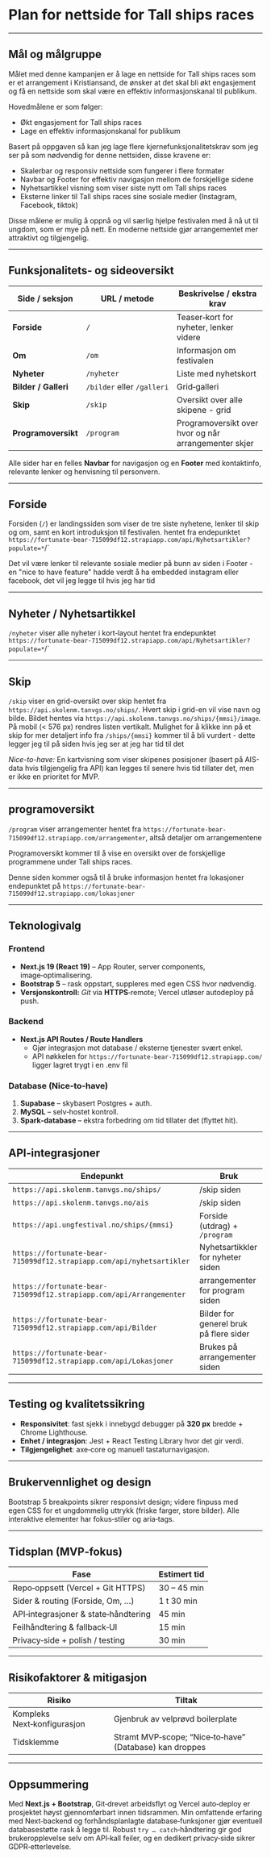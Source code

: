 # Plan for nettside for Tall ships races  

---

## Mål og målgruppe

Målet med denne kampanjen er å lage en nettside for Tall ships races som er et arrangement i Kristiansand, de ønsker at det skal bli økt engasjement og få en nettside som skal være en effektiv informasjonskanal til publikum.

Hovedmålene er som følger:

- Økt engasjement for Tall ships races
- Lage en effektiv informasjonskanal for publikum

Basert på oppgaven så kan jeg lage flere kjernefunksjonalitetskrav som jeg ser på som nødvendig for denne nettsiden, disse kravene er:

- Skalerbar og responsiv nettside som fungerer i flere formater
- Navbar og Footer for effektiv navigasjon mellom de forskjellige sidene
- Nyhetsartikkel visning som viser siste nytt om Tall ships races
- Eksterne linker til Tall ships races sine sosiale medier (Instagram, Facebook, tiktok)

Disse målene er mulig å oppnå og vil særlig hjelpe festivalen med å nå ut til ungdom, som er mye på nett. En moderne nettside gjør arrangementet mer attraktivt og tilgjengelig.

---

## Funksjonalitets‑ og sideoversikt

| Side / seksjon            | URL / metode              | Beskrivelse / ekstra krav |
| ------------------------- | ------------------------- | ------------------------- |
| **Forside**               | `/`                       | Teaser‑kort for nyheter, lenker videre |
| **Om**                    | `/om`                    | Informasjon om festivalen |
| **Nyheter**               | `/nyheter`               | Liste med nyhetskort |
| **Bilder / Galleri**      | `/bilder` eller `/galleri`| Grid‑galleri |
| **Skip**       | `/skip`               | Oversikt over alle skipene - grid |
| **Programoversikt**       | `/program`               | Programoversikt over hvor og når arrangementer skjer |

Alle sider har en felles **Navbar** for navigasjon og en **Footer** med kontaktinfo, relevante lenker og henvisning til personvern.

---

## Forside

Forsiden (`/`) er landingssiden som viser de tre siste nyhetene, lenker til skip og om, samt en kort introduksjon til festivalen. hentet fra endepunktet `https://fortunate-bear-715099df12.strapiapp.com/api/Nyhetsartikler?populate=*`/`

Det vil være lenker til relevante sosiale medier på bunn av siden i Footer - en "nice to have feature" hadde verdt å ha embedded instagram eller facebook, det vil jeg legge til hvis jeg har tid

---

## Nyheter / Nyhetsartikkel

`/nyheter` viser alle nyheter i kort‑layout hentet fra endepunktet `https://fortunate-bear-715099df12.strapiapp.com/api/Nyhetsartikler?populate=*`/`

---

## Skip

`/skip` viser en grid-oversikt over skip hentet fra `https://api.skolenm.tanvgs.no/ships/`. Hvert skip i grid-en vil vise navn og bilde. Bildet hentes via `https://api.skolenm.tanvgs.no/ships/{mmsi}/image`. På mobil (< 576 px) rendres listen vertikalt. Mulighet for å klikke inn på et skip for mer detaljert info fra `/ships/{mmsi}` kommer til å bli vurdert - dette legger jeg til på siden hvis jeg ser at jeg har tid til det

*Nice-to-have:* En kartvisning som viser skipenes posisjoner (basert på AIS-data hvis tilgjengelig fra API) kan legges til senere hvis tid tillater det, men er ikke en prioritet for MVP.

---

## programoversikt

`/program` viser arrangementer hentet fra `https://fortunate-bear-715099df12.strapiapp.com/arrangementer`, altså detaljer om arrangementene

Programoversikt kommer til å vise en oversikt over de forskjellige programmene under Tall ships races.

Denne siden kommer også til å bruke informasjon hentet fra lokasjoner endepunktet på `https://fortunate-bear-715099df12.strapiapp.com/lokasjoner`

---

## Teknologivalg

### Frontend

- **Next.js 19 (React 19)** – App Router, server components, image‑optimalisering.  
- **Bootstrap 5** – rask oppstart, suppleres med egen CSS hvor nødvendig.  
- **Versjonskontroll:** *Git* via **HTTPS**‑remote; Vercel utløser autodeploy på push.

### Backend

- **Next.js API Routes / Route Handlers**
  - Gjør integrasjon mot database / eksterne tjenester svært enkel.
  - API nøkkelen for `https://fortunate-bear-715099df12.strapiapp.com/` ligger lagret trygt i en .env fil

### Database (Nice‑to‑have)

1. **Supabase** – skybasert Postgres + auth.  
2. **MySQL** – selv‑hostet kontroll.  
3. **Spark‑database** – ekstra forbedring om tid tillater det (flyttet hit).

---

## API‑integrasjoner

| Endepunkt                               | Bruk   |
| --------------------------------------- | ------ |
| `https://api.skolenm.tanvgs.no/ships/`       | /skip siden |
| `https://api.skolenm.tanvgs.no/ais`    | /skip siden |
| `https://api.ungfestival.no/ships/{mmsi}`   | Forside (utdrag) + `/program` |
| `https://fortunate-bear-715099df12.strapiapp.com/api/nyhetsartikler` | Nyhetsartikkler for nyheter siden |
| `https://fortunate-bear-715099df12.strapiapp.com/api/Arrangementer` | arrangementer for program siden |
| `https://fortunate-bear-715099df12.strapiapp.com/api/Bilder` | Bilder for generel bruk på flere sider |
| `https://fortunate-bear-715099df12.strapiapp.com/api/Lokasjoner` | Brukes på arrangementer siden |

---

## Testing og kvalitetssikring

- **Responsivitet**: fast sjekk i innebygd debugger på **320 px** bredde + Chrome Lighthouse.  
- **Enhet / integrasjon**: Jest + React Testing Library hvor det gir verdi.  
- **Tilgjengelighet**: axe‑core og manuell tastaturnavigasjon.

---

## Brukervennlighet og design

Bootstrap 5 breakpoints sikrer responsivt design; videre finpuss med egen CSS for et ungdommelig uttrykk (friske farger, store bilder). Alle interaktive elementer har fokus‑stiler og aria‑tags.

---

## Tidsplan (MVP‑fokus)

| Fase                                  | Estimert tid |
| ------------------------------------- | ------------ |
| Repo‑oppsett (Vercel + Git HTTPS)     | 30 – 45 min  |
| Sider & routing (Forside, Om, …)      | 1 t 30 min   |
| API‑integrasjoner & state‑håndtering  | 45 min       |
| Feilhåndtering & fallback‑UI          | 15 min       |
| Privacy‑side + polish / testing       | 30 min       |

---

## Risikofaktorer & mitigasjon

| Risiko                     | Tiltak |
| -------------------------- | ------ |
| Kompleks Next‑konfigurasjon| Gjenbruk av velprøvd boilerplate |
| Tidsklemme                 | Stramt MVP‑scope; “Nice‑to‑have” (Database) kan droppes |

---

## Oppsummering

Med **Next.js + Bootstrap**, Git‑drevet arbeidsflyt og Vercel auto‑deploy er prosjektet høyst gjennomførbart innen tidsrammen. Min omfattende erfaring med Next‑backend og forhåndsplanlagte database‑funksjoner gjør eventuell databasestøtte rask å legge til. Robust `try … catch`‑håndtering gir god brukeropplevelse selv om API‑kall feiler, og en dedikert privacy‑side sikrer GDPR‑etterlevelse.
